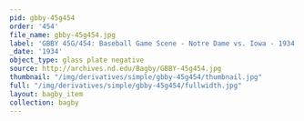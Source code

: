 ```yaml
---
pid: gbby-45g454
order: '454'
file_name: gbby-45g454.jpg
label: 'GBBY 45G/454: Baseball Game Scene - Notre Dame vs. Iowa - 1934'
_date: '1934'
object_type: glass plate negative
source: http://archives.nd.edu/Bagby/GBBY-45g454.jpg
thumbnail: "/img/derivatives/simple/gbby-45g454/thumbnail.jpg"
full: "/img/derivatives/simple/gbby-45g454/fullwidth.jpg"
layout: bagby_item
collection: bagby
---
```


